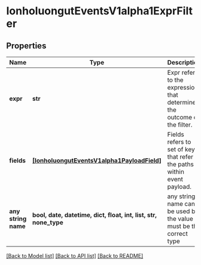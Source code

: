 # IonholuongutEventsV1alpha1ExprFilter


## Properties
Name | Type | Description | Notes
------------ | ------------- | ------------- | -------------
**expr** | **str** | Expr refers to the expression that determines the outcome of the filter. | [optional] 
**fields** | [**[IonholuongutEventsV1alpha1PayloadField]**](IonholuongutEventsV1alpha1PayloadField.md) | Fields refers to set of keys that refer to the paths within event payload. | [optional] 
**any string name** | **bool, date, datetime, dict, float, int, list, str, none_type** | any string name can be used but the value must be the correct type | [optional]

[[Back to Model list]](../README.md#documentation-for-models) [[Back to API list]](../README.md#documentation-for-api-endpoints) [[Back to README]](../README.md)



